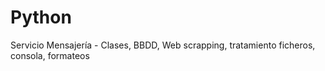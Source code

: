 # Python
Servicio Mensajería - Clases, BBDD, Web scrapping, tratamiento ficheros, consola, formateos
